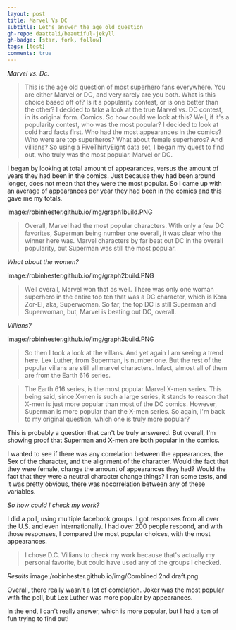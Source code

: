 ```yaml
---
layout: post
title: Marvel Vs DC
subtitle: Let's answer the age old question
gh-repo: daattali/beautiful-jekyll
gh-badge: [star, fork, follow]
tags: [test]
comments: true
---
```

*Marvel vs. Dc.* 
>This is the age old question of most superhero fans everywhere. You are either Marvel or DC, and very rarely are you both. What is this choice based off of? Is it a popularity contest, or is one better than the other? I decided to take a look at the true Marvel vs. DC contest, in its original form. Comics. So how could we look at this? Well, if it's a popularity contest, who was the most popular? I decided to look at cold hard facts first. Who had the most appearances in the comics? Who were are top superheros? What about female superheros? And villians? So using a FiveThirtyEight data set, I began my quest to find out, who truly was the most popular. Marvel or DC.








I began by looking at total amount of appearances, versus the amount of years they had been in the comics. Just because they had been around longer, does not mean that they were the most popular. So I came up with an average of appearances per year they had been in the comics and this gave me my totals. 

image:/robinhester.github.io/img/graph1build.PNG

>Overall, Marvel had the most popular characters. With only a few DC favorites, Superman being number one overall, it was clear who the winner here was. Marvel characters by far beat out DC in the overall popularity, but Superman was still the most popular. 

*What about the women?* 

image:/robinhester.github.io/img/graph2build.PNG

>Well overall, Marvel won that as well. There was only one woman superhero in the entire top ten that was a DC character, which is Kora Zor-El, aka, Superwoman. So far, the top DC is still Superman and Superwoman, but, Marvel is beating out DC, overall. 

*Villians?*

image:/robinhester.github.io/img/graph3build.PNG

>So then I took a look at the villans. And yet again I am seeing a trend here. Lex Luther, from Superman, is number one. But the rest of the popular villans are still all marvel characters. Infact, almost all of them are from the Earth 616 series. 

>The Earth 616 series, is the most popular Marvel X-men series. This being said, since X-men is such a large series, it stands to reason that X-men is just more popular than most of the DC comics. However, Superman is more popular than the X-men series. So again, I'm back to my original question, which one is truly more popular?

This is probably a question that can't be truly answered. But overall, I'm showing proof that Superman and X-men are both popular in the comics.

I wanted to see if there was any correlation between the appearances, the Sex of the character, and the alignment of the character. Would the fact that they were female, change the amount of appearances they had? Would the fact that they were a neutral character change things? I ran some tests, and it was pretty obvious, there was nocorrelation between any of these variables. 

*So how could I check my work?*

I did a poll, using multiple facebook groups. I got responses from all over the U.S. and even internationally. I had over 200 people respond, and with those responses, I compared the most popular choices, with the most appearances. 
>I chose D.C. Villians to check my work because that's actually my personal favorite, but could have used any of the groups I checked. 

*Results*
image:/robinhester.github.io/img/Combined 2nd draft.png

Overall, there really wasn't a lot of correlation. Joker was the most popular with the poll, but Lex Luther was more popular by appearances. 

In the end, I can't really answer, which is more popular, but I had a ton of fun trying to find out! 


